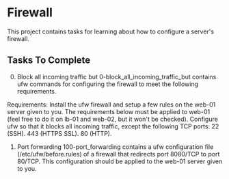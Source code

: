 # Firewall
This project contains tasks for learning about how to configure a server's firewall.

## Tasks To Complete
 0. Block all incoming traffic but
0-block_all_incoming_traffic_but contains ufw commands for configuring the firewall to meet the following requirements.

Requirements:
Install the ufw firewall and setup a few rules on the web-01 server given to you.
The requirements below must be applied to web-01 (feel free to do it on lb-01 and web-02, but it won't be checked).
Configure ufw so that it blocks all incoming traffic, except the following TCP ports:
22 (SSH).
443 (HTTPS SSL).
80 (HTTP).
 1. Port forwarding
100-port_forwarding contains a ufw configuration file (/etc/ufw/before.rules) of a firewall that redirects port 8080/TCP to port 80/TCP. This configuration should be applied to the web-01 server given to you.